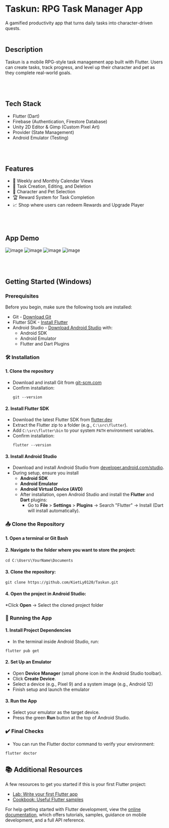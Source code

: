 # Taskun: RPG Task Manager App
A gamified productivity app that turns daily tasks into character-driven quests.
<br></br>

## Description

Taskun is a mobile RPG-style task management app built with Flutter. Users can create tasks, track progress, and level up their character and pet as they complete real-world goals.

<br></br>

## Tech Stack
- Flutter (Dart)
- Firebase (Authentication, Firestore Database)
- Unity 2D Editor & Gimp (Custom Pixel Art)
- Provider (State Management)
- Android Emulator (Testing)

<br></br>

## Features

- 📅 Weekly and Monthly Calendar Views
- 🎯 Task Creation, Editing, and Deletion
- 🧙 Character and Pet Selection
- 🏆 Reward System for Task Completion
- 📈 Shop where users can redeem Rewards and Upgrade Player

<br></br>

## App Demo
![image](https://github.com/user-attachments/assets/345f62cf-b668-482d-b75e-876a2f5be383) ![image](https://github.com/user-attachments/assets/c487383e-51f9-4928-9373-67366f5c350e) ![image](https://github.com/user-attachments/assets/38952aa4-af95-413c-894a-f70ea7779950)
![image](https://github.com/user-attachments/assets/d0cff69c-0060-43d3-b6aa-113f55c75c36)


<br></br>

## Getting Started (Windows)

### Prerequisites
Before you begin, make sure the following tools are installed:

* Git - [Download Git](https://git-scm.com/downloads)
* Flutter SDK - [Install Flutter](https://docs.flutter.dev/get-started/install)
* Android Studio - [Download Android Studio](https://developer.android.com/studio?gad_source=1&gbraid=0AAAAAC-IOZl3O8pgYH5podY2uyhpbWY3l&gclid=Cj0KCQjw5azABhD1ARIsAA0WFUGvoSISEaIxP171MAsk2colnEaVIA2-Rngk6yDCKoS67xaHt3a8lP0aAhcBEALw_wcB&gclsrc=aw.ds) with:
  - Android SDK
  - Android Emulator
  - Flutter and Dart Plugins

### 🛠️ Installation
#### 1. Clone the repository
* Download and install Git from [git-scm.com](https://git-scm.com/downloads)
* Confirm installation:
  ```
  git --version
   ```
#### 2. Install Flutter SDK
* Download the latest Flutter SDK from [flutter.dev](https://docs.flutter.dev/get-started/install)
* Extract the Flutter zip to a folder (e.g., ```C:\src\flutter```).
* Add ```C:\src\flutter\bin``` to your system ```PATH``` environment variables.
* Confirm installation:
  ```
  flutter --version
  ```
#### 3. Install Android Studio
* Download and install Android Studio from [developer.android.com/studio](https://developer.android.com/studio).
* During setup, ensure you install
  - **Android SDK**
  - **Android Emulator**
  - **Android Virtual Device (AVD)**
  - After installation, open Android Studio and install the **Flutter** and **Dart** plugins:
    * Go to **File** > **Settings** > **Plugins** -> Search "Flutter" -> Install (Dart will install automatically).
### 📤 Clone the Repository
#### 1. Open a terminal or Git Bash
#### 2. Navigate to the folder where you want to store the project:
```
cd C:\Users\YourName\Documents
```
#### 3. Clone the repository:
```
git clone https://github.com/KietLy0120/Taskun.git
```
#### 4. Open the project in Android Studio:
   *Click **Open** -> Select the cloned project folder
### 🚀 Running the App
#### 1. Install Project Dependencies
* In the terminal inside Android Studio, run:
```
flutter pub get
```
#### 2. Set Up an Emulator
* Open **Device Manager** (small phone icon in the Android Studio toolbar).
* Click **Create Device**.
* Select a device (e.g., Pixel 9) and a system image (e.g., Android 12)
* Finish setup and launch the emulator
#### 3. Run the App
* Select your emulator as the target device.
* Press the green **Run** button at the top of Android Studio.
### ✔️ Final Checks
* You can run the Flutter doctor command to verify your environment:
```
flutter doctor
```


## 📚 Additional Resources
A few resources to get you started if this is your first Flutter project:

- [Lab: Write your first Flutter app](https://docs.flutter.dev/get-started/codelab)
- [Cookbook: Useful Flutter samples](https://docs.flutter.dev/cookbook)

For help getting started with Flutter development, view the
[online documentation](https://docs.flutter.dev/), which offers tutorials,
samples, guidance on mobile development, and a full API reference.
